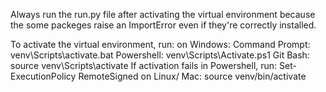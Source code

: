 Always run the run.py file after activating the virtual environment because the some packeges raise an ImportError even if they're correctly installed.

To activate the virtual environment, run:
    on Windows: 
        Command Prompt: venv\Scripts\activate.bat
        Powershell: venv\Scripts\Activate.ps1
        Git Bash: source venv\Scripts\activate
    If activation fails in Powershell, run:
        Set-ExecutionPolicy RemoteSigned
    on Linux/ Mac:
        source venv/bin/activate

